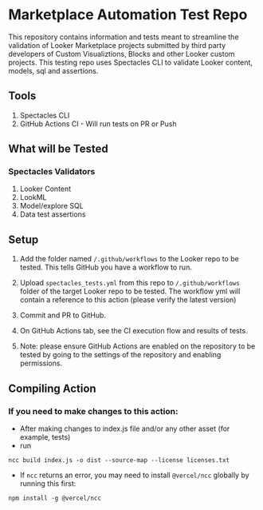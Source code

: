 # Marketplace Automation Test Repo

This repository contains information and tests meant to streamline the validation of Looker Marketplace projects submitted by third party developers of Custom Visualiztions, Blocks and other Looker custom projects. This testing repo uses Spectacles CLI to validate Looker content, models, sql and assertions.

## Tools

1. Spectacles CLI
2. GitHub Actions CI - Will run tests on PR or Push

## What will be Tested

### Spectacles Validators
1. Looker Content
2. LookML
3. Model/explore SQL
4. Data test assertions

## Setup

1. Add the folder named `/.github/workflows` to the Looker repo to be tested. This tells GitHub you have a workflow to run.

2. Upload `spectacles_tests.yml` from this repo to `/.github/workflows` folder of the target Looker repo to be tested. The workflow yml will contain a reference to this action (please verify the latest version)

3. Commit and PR to GitHub.

4. On GitHub Actions tab, see the CI execution flow and results of tests.

5. Note: please ensure GitHub Actions are enabled on the repository to be tested by going to the settings of the repository and enabling permissions.

## Compiling Action

### If you need to make changes to this action:
- After making changes to index.js file and/or any other asset (for example, tests)
- run
```
ncc build index.js -o dist --source-map --license licenses.txt
```
- If `ncc` returns an error, you may need to install `@vercel/ncc` globally by running this first:
```
npm install -g @vercel/ncc
```
